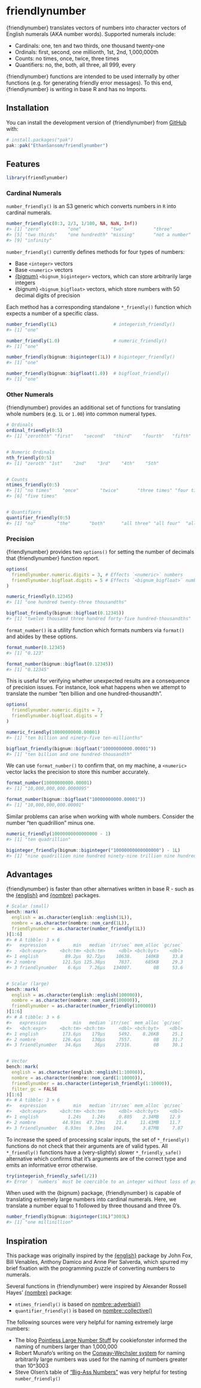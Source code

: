 
<!-- README.md is generated from README.Rmd. Please edit that file -->

# friendlynumber

<!-- badges: start -->
<!-- badges: end -->

{friendlynumber} translates vectors of numbers into character vectors of
English numerals (AKA number words). Supported numerals include:

- Cardinals: one, ten and two thirds, one thousand twenty-one
- Ordinals: first, second, one millionth, 1st, 2nd, 1,000,000th
- Counts: no times, once, twice, three times
- Quantifiers: no, the, both, all three, all 999, every

{friendlynumber} functions are intended to be used internally by other
functions (e.g. for generating friendly error messages). To this end,
{friendlynumber} is writing in base R and has no Imports.

## Installation

You can install the development version of {friendlynumber} from
[GitHub](https://github.com/) with:

``` r
# install.packages("pak")
pak::pak("EthanSansom/friendlynumber")
```

## Features

``` r
library(friendlynumber)
```

### Cardinal Numerals

`number_friendly()` is an S3 generic which converts numbers in `R` into
cardinal numerals.

``` r
number_friendly(c(0:3, 2/3, 1/100, NA, NaN, Inf))
#> [1] "zero"          "one"           "two"           "three"        
#> [5] "two thirds"    "one hundredth" "missing"       "not a number" 
#> [9] "infinity"
```

`number_friendly()` currently defines methods for four types of numbers:

- Base `<integer>` vectors
- Base `<numeric>` vectors
- [{bignum}](https://davidchall.github.io/bignum/) `<bignum_biginteger>`
  vectors, which can store arbitrarily large integers
- {bignum} `<bignum_bigfloat>` vectors, which store numbers with 50
  decimal digits of precision

Each method has a corresponding standalone `*_friendly()` function which
expects a number of a specific class.

``` r
number_friendly(1L)                     # integerish_friendly()
#> [1] "one"
```

``` r
number_friendly(1.0)                    # numeric_friendly()
#> [1] "one"
```

``` r
number_friendly(bignum::biginteger(1L)) # biginteger_friendly()
#> [1] "one"
```

``` r
number_friendly(bignum::bigfloat(1.0))  # bigfloat_friendly()
#> [1] "one"
```

### Other Numerals

{friendlynumber} provides an additional set of functions for translating
whole numbers (e.g. `1L` or `1.00`) into common numeral types.

``` r
# Ordinals
ordinal_friendly(0:5)
#> [1] "zerothth" "first"    "second"   "third"    "fourth"   "fifth"
```

``` r

# Numeric Ordinals
nth_friendly(0:5)
#> [1] "zeroth" "1st"    "2nd"    "3rd"    "4th"    "5th"
```

``` r

# Counts
ntimes_friendly(0:5)
#> [1] "no times"    "once"        "twice"       "three times" "four times" 
#> [6] "five times"
```

``` r

# Quantifiers
quantifier_friendly(0:5)
#> [1] "no"        "the"       "both"      "all three" "all four"  "all five"
```

### Precision

{friendlynumber} provides two `options()` for setting the number of
decimals that {friendlynumber} function report.

``` r
options(
  friendlynumber.numeric.digits = 3, # Effects `<numeric>` numbers
  friendlynumber.bigfloat.digits = 5 # Effects `<bignum_bigfloat>` numbers
)

numeric_friendly(0.12345)
#> [1] "one hundred twenty-three thousandths"
```

``` r
bigfloat_friendly(bignum::bigfloat(0.12345))
#> [1] "twelve thousand three hundred forty-five hundred-thousandths"
```

`format_number()` is a utility function which formats numbers via
`format()` and abides by these options.

``` r
format_number(0.12345)
#> [1] "0.123"
```

``` r
format_number(bignum::bigfloat(0.12345))
#> [1] "0.12345"
```

This is useful for verifying whether unexpected results are a
consequence of precision issues. For instance, look what happens when we
attempt to translate the number “ten billion and one
hundred-thousandth”.

``` r
options(
  friendlynumber.numeric.digits = 7, 
  friendlynumber.bigfloat.digits = 7
)

numeric_friendly(10000000000.00001)
#> [1] "ten billion and ninety-five ten-millionths"
```

``` r
bigfloat_friendly(bignum::bigfloat("10000000000.00001"))
#> [1] "ten billion and one hundred-thousandth"
```

We can use `format_number()` to confirm that, on my machine, a
`<numeric>` vector lacks the precision to store this number accurately.

``` r
format_number(10000000000.00001)
#> [1] "10,000,000,000.0000095"
```

``` r
format_number(bignum::bigfloat("10000000000.00001"))
#> [1] "10,000,000,000.00001"
```

Similar problems can arise when working with whole numbers. Consider the
number “ten quadrillion” minus one.

``` r
numeric_friendly(10000000000000000 - 1)
#> [1] "ten quadrillion"
```

``` r
biginteger_friendly(bignum::biginteger("10000000000000000") - 1L)
#> [1] "nine quadrillion nine hundred ninety-nine trillion nine hundred ninety-nine billion nine hundred ninety-nine million nine hundred ninety-nine thousand nine hundred ninety-nine"
```

## Advantages

{friendlynumber} is faster than other alternatives written in base R -
such as the
[{english}](https://cran.r-project.org/web/packages/english/index.html)
and [{nombre}](https://nombre.rossellhayes.com/) packages.

``` r
# Scalar (small)
bench::mark(
  english = as.character(english::english(1L)),
  nombre = as.character(nombre::nom_card(1L)),
  friendlynumber = as.character(number_friendly(1L))
)[1:6]
#> # A tibble: 3 × 6
#>   expression          min   median `itr/sec` mem_alloc `gc/sec`
#>   <bch:expr>     <bch:tm> <bch:tm>     <dbl> <bch:byt>    <dbl>
#> 1 english          89.2µs  92.72µs    10638.     140KB     33.8
#> 2 nombre          121.5µs 125.38µs     7837.     685KB     29.3
#> 3 friendlynumber    6.6µs   7.26µs   134007.        0B     53.6
```

``` r

# Scalar (large)
bench::mark(
  english = as.character(english::english(100000)),
  nombre = as.character(nombre::nom_card(100000)),
  friendlynumber = as.character(number_friendly(100000))
)[1:6]
#> # A tibble: 3 × 6
#>   expression          min   median `itr/sec` mem_alloc `gc/sec`
#>   <bch:expr>     <bch:tm> <bch:tm>     <dbl> <bch:byt>    <dbl>
#> 1 english         173.6µs    179µs     5492.    8.26KB     25.1
#> 2 nombre          126.4µs    130µs     7557.        0B     31.7
#> 3 friendlynumber   34.6µs     36µs    27316.        0B     30.1
```

``` r

# Vector
bench::mark(
  english = as.character(english::english(1:10000)),
  nombre = as.character(nombre::nom_card(1:10000)),
  friendlynumber = as.character(integerish_friendly(1:10000)),
  filter_gc = FALSE
)[1:6]
#> # A tibble: 3 × 6
#>   expression          min   median `itr/sec` mem_alloc `gc/sec`
#>   <bch:expr>     <bch:tm> <bch:tm>     <dbl> <bch:byt>    <dbl>
#> 1 english           1.24s    1.24s     0.805    2.34MB    12.9 
#> 2 nombre          44.91ms  47.72ms    21.4     11.43MB    11.7 
#> 3 friendlynumber   8.93ms   9.16ms   104.       3.87MB     7.87
```

To increase the speed of processing scalar inputs, the set of
`*_friendly()` functions do not check that their arguments are of valid
types. All `*_friendly()` functions have a (very-slightly) slower
`*_friendly_safe()` alternative which confirms that it’s arguments are
of the correct type and emits an informative error otherwise.

``` r
try(integerish_friendly_safe(1/2))
#> Error : `numbers` must be coercible to an integer without loss of precision.
```

When used with the {bignum} package, {friendlynumber} is capable of
translating extremely large numbers into cardinal numerals. Here, we
translate a number equal to 1 followed by three thousand and three 0’s.

``` r
number_friendly(bignum::biginteger(10L)^3003L)
#> [1] "one millinillion"
```

## Inspiration

This package was originally inspired by the
[{english}](https://cran.r-project.org/web/packages/english/index.html)
package by John Fox, Bill Venables, Anthony Damico and Anne Pier
Salverda, which spurred my brief fixation with the programming puzzle of
converting numbers to numerals.

Several functions in {friendlynumber} were inspired by Alexander Rossell
Hayes’ [{nombre}](https://nombre.rossellhayes.com/) package:

- `ntimes_friendly()` is based on
  [nombre::adverbial()](https://nombre.rossellhayes.com/reference/adverbial.html)
- `quantifier_friendly()` is based on
  [nombre::collective()](https://nombre.rossellhayes.com/reference/collective.html)

The following sources were very helpful for naming extremely large
numbers:

- The blog [Pointless Large Number
  Stuff](https://sites.google.com/site/pointlesslargenumberstuff/home/1/extendedillions1)
  by cookiefonster informed the naming of numbers larger than 1,000,000
- Robert Munafo’s writing on the [Conway-Wechsler
  system](https://www.mrob.com/pub/math/largenum.html#conway-wechsler)
  for naming arbitrarily large numbers was used for the naming of
  numbers greater than 10^3003
- Steve Olsen’s table of [“Big-Ass
  Numbers”](https://www.olsenhome.com/bignumbers/) was very helpful for
  testing `number_friendly()`
